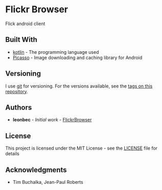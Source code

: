 # Flickr Browser

Flick android client

## Built With

* [kotlin](https://kotlinlang.org/) - The programming language used
* [Picasso](http://square.github.io/picasso/) - Image downloading and caching library for Android

## Versioning

I use [git](https://git-scm.com/) for versioning. For the versions available, see the [tags on this repository](https://github.com/leonbec/FlickrBrowser/tags).

## Authors

* **leonbec** - _Initial work_ - [FlickrBrowser](https://github.com/leonbec/FlickrBrowser)

## License

This project is licensed under the MIT License - see the [LICENSE](LICENSE) file for details

## Acknowledgments

* Tim Buchalka, Jean-Paul Roberts